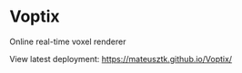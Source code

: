 # Voptix
Online real-time voxel renderer   

View latest deployment:
https://mateusztk.github.io/Voptix/   
